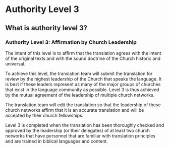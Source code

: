 # Authority Level 3 #

## What is authority level 3? ##


### Authority Level 3: Affirmation by Church Leadership

The intent of this level is to affirm that the translation agrees with the intent of the original texts and with the sound doctrine of the Church historic and universal.

To achieve this level, the translation team will submit the translation for review by the highest leadership of the Church that speaks the language. It is best if these leaders represent as many of the major groups of churches that exist in the language community as possible. Level 3 is thus achieved by the mutual agreement of the leadership of multiple church networks.

The translation team will edit the translation so that the leadership of these church networks affirm that it is an accurate translation and will be accepted by their church fellowships.

Level 3 is completed when the translation has been thoroughly checked and approved by the leadership (or their delegates) of at least two church networks that have personnel that are familiar with translation principles and are trained in biblical languages and content.